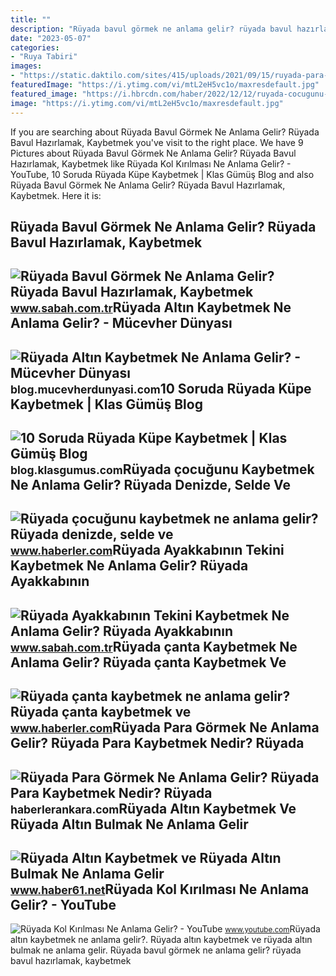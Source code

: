 ```yaml
---
title: ""
description: "Rüyada bavul görmek ne anlama gelir? rüyada bavul hazırlamak, kaybetmek"
date: "2023-05-07"
categories:
- "Ruya Tabiri"
images:
- "https://static.daktilo.com/sites/415/uploads/2021/09/15/ruyada-para-gormek-ne-anlama-gelir-neye-isarettir-anlami-yorumu0.jpg"
featuredImage: "https://i.ytimg.com/vi/mtL2eH5vc1o/maxresdefault.jpg"
featured_image: "https://i.hbrcdn.com/haber/2022/12/12/ruyada-cocugunu-kaybetmek-ne-anlama-gelir-ruyada-15488606_8271_amp.jpg"
image: "https://i.ytimg.com/vi/mtL2eH5vc1o/maxresdefault.jpg"
---
```


If you are searching about Rüyada Bavul Görmek Ne Anlama Gelir? Rüyada Bavul Hazırlamak, Kaybetmek you've visit to the right place. We have 9 Pictures about Rüyada Bavul Görmek Ne Anlama Gelir? Rüyada Bavul Hazırlamak, Kaybetmek like Rüyada Kol Kırılması Ne Anlama Gelir? - YouTube, 10 Soruda Rüyada Küpe Kaybetmek | Klas Gümüş Blog and also Rüyada Bavul Görmek Ne Anlama Gelir? Rüyada Bavul Hazırlamak, Kaybetmek. Here it is:

Rüyada Bavul Görmek Ne Anlama Gelir? Rüyada Bavul Hazırlamak, Kaybetmek
-----------------------------------------------------------------------

 ![Rüyada Bavul Görmek Ne Anlama Gelir? Rüyada Bavul Hazırlamak, Kaybetmek](https://iasbh.tmgrup.com.tr/326161/752/395/0/0/724/380?u=https://isbh.tmgrup.com.tr/sbh/2021/09/13/ruyada-bavul-gormek-ne-anlama-gelir-ruyada-bavul-hazirlamak-ne-demek-1631518080534.jpg) <small>www.sabah.com.tr</small>Rüyada Altın Kaybetmek Ne Anlama Gelir? - Mücevher Dünyası
----------------------------------------------------------

 ![Rüyada Altın Kaybetmek Ne Anlama Gelir? - Mücevher Dünyası](https://blog.mucevherdunyasi.com/wp-content/uploads/2021/07/ruyada-altin-kaybetmek-1-640x420.jpg) <small>blog.mucevherdunyasi.com</small>10 Soruda Rüyada Küpe Kaybetmek | Klas Gümüş Blog
-------------------------------------------------

 ![10 Soruda Rüyada Küpe Kaybetmek | Klas Gümüş Blog](https://blog.klasgumus.com/wp-content/uploads/2022/12/ruyada-kupe-kaybetmek-ne-anlama-gelir.jpg) <small>blog.klasgumus.com</small>Rüyada çocuğunu Kaybetmek Ne Anlama Gelir? Rüyada Denizde, Selde Ve
-------------------------------------------------------------------

 ![Rüyada çocuğunu kaybetmek ne anlama gelir? Rüyada denizde, selde ve](https://i.hbrcdn.com/haber/2022/12/12/ruyada-cocugunu-kaybetmek-ne-anlama-gelir-ruyada-15488606_8271_amp.jpg) <small>www.haberler.com</small>Rüyada Ayakkabının Tekini Kaybetmek Ne Anlama Gelir? Rüyada Ayakkabının
-----------------------------------------------------------------------

 ![Rüyada Ayakkabının Tekini Kaybetmek Ne Anlama Gelir? Rüyada Ayakkabının](https://iasbh.tmgrup.com.tr/e9e6b9/650/344/0/2/650/344?u=https://isbh.tmgrup.com.tr/sbh/2022/09/02/ruyada-ayakkabinin-tekini-kaybetmek-ne-anlama-gelir-ruyada-ayakkabinin-bir-tekini-kaybetmenin-anlami-1662115281150.jpg) <small>www.sabah.com.tr</small>Rüyada çanta Kaybetmek Ne Anlama Gelir? Rüyada çanta Kaybetmek Ve
-----------------------------------------------------------------

 ![Rüyada çanta kaybetmek ne anlama gelir? Rüyada çanta kaybetmek ve](https://i.hbrcdn.com/haber/2022/10/12/ruyada-canta-kaybetmek-ne-anlama-gelir-ruyada-15353044_2023_m.jpg) <small>www.haberler.com</small>Rüyada Para Görmek Ne Anlama Gelir? Rüyada Para Kaybetmek Nedir? Rüyada
-----------------------------------------------------------------------

 ![Rüyada Para Görmek Ne Anlama Gelir? Rüyada Para Kaybetmek Nedir? Rüyada](https://static.daktilo.com/sites/415/uploads/2021/09/15/ruyada-para-gormek-ne-anlama-gelir-neye-isarettir-anlami-yorumu0.jpg) <small>haberlerankara.com</small>Rüyada Altın Kaybetmek Ve Rüyada Altın Bulmak Ne Anlama Gelir
-------------------------------------------------------------

 ![Rüyada Altın Kaybetmek ve Rüyada Altın Bulmak Ne Anlama Gelir](https://haber61net.teimg.com/haber61-net/images/haberler/2021/11/08/ruyada_altin_kaybetmek_ve_ruyada_altin_bulmak_ne_anlama_gelir_h438061_1c16d.webp) <small>www.haber61.net</small>Rüyada Kol Kırılması Ne Anlama Gelir? - YouTube
-----------------------------------------------

 ![Rüyada Kol Kırılması Ne Anlama Gelir? - YouTube](https://i.ytimg.com/vi/mtL2eH5vc1o/maxresdefault.jpg) <small>www.youtube.com</small>Rüyada altın kaybetmek ne anlama gelir?. Rüyada altın kaybetmek ve rüyada altın bulmak ne anlama gelir. Rüyada bavul görmek ne anlama gelir? rüyada bavul hazırlamak, kaybetmek
